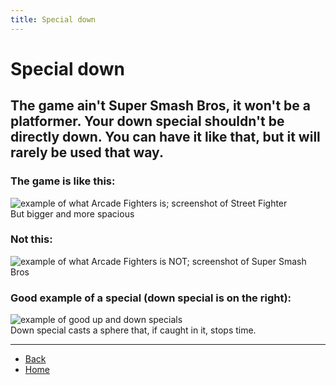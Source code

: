 ```yaml
---
title: Special down
---
```


# Special down

## The game ain't Super Smash Bros, it won't be a platformer. Your down special shouldn't be directly down. You can have it like that, but it will rarely be used that way.

### The game is like this:
![example of what Arcade Fighters is; screenshot of Street Fighter](https://sncommunity.github.io/req/assets/images/this.png)  
But bigger and more spacious

### Not this:
![example of what Arcade Fighters is NOT; screenshot of Super Smash Bros](https://sncommunity.github.io/req/assets/images/not-this.png) 

### Good example of a special (down special is on the right):
![example of good up and down specials](https://sncommunity.github.io/req/assets/images/good-specials.gif)  
Down special casts a sphere that, if caught in it, stops time.

---

- [Back](../specials)
- [Home](../../)
